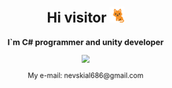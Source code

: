 <h1 align="center"> 
  Hi visitor
  <img src="https://github.com/Kot-Alenya/Kot-Alenya/blob/main/Cat_Greeting.gif" height="32"/>
</h1> 

<h3 align="center"> 
  I`m C# programmer and unity developer
</h3>

<div align="center">
  <img width="550" src="https://github-readme-stats.vercel.app/api?username=Kot-Alenya&show_icons=true&theme=codeSTACKr">
</div>

<p align="center"> 
  My e-mail: nevskial686@gmail.com
</p>
